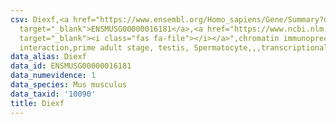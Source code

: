```yaml
---
csv: Diexf,<a href="https://www.ensembl.org/Homo_sapiens/Gene/Summary?db=core;g=ENSMUSG00000016181"
  target="_blank">ENSMUSG00000016181</a>,<a href="https://www.ncbi.nlm.nih.gov/pubmed/25450459"
  target="_blank"><i class="fas fa-file"></i></a>",chromatin immunoprecipitation assay,direct
  interaction,prime adult stage, testis, Spermatocyte,,,transcriptional regulation,
data_alias: Diexf
data_id: ENSMUSG00000016181
data_numevidence: 1
data_species: Mus musculus
data_taxid: '10090'
title: Diexf
---
```


